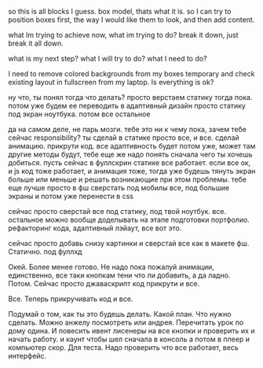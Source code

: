 so this is all blocks I guess.
box model, thats what it is.
so I can try to position boxes first, the way I would like them to look, and then add content.

what Im trying to achieve now, what im trying to do?
break it down, just break it all down.

<!-- I need to layout player and computer in one line.
so it become looking something like a header.
I can make it as simple as I could, and then see what happens. -->

what is my next step? what I will try to do?
what I need to do?

I need to remove colored backgrounds from my boxes temporary and check existing layout in fullscreen from my laptop. Is everything is ok?


ну что, ты понял тогда что делать?
просто верстаем статику тогда пока. 
потом уже будем ее переводить в адаптивный дизайн
просто статику под экран ноутбука. 
потом все остальное

да на самом деле, не парь мозги.
тебе это ни к чему пока, зачем тебе сейчас responsibility? 
ты сделай в статике просто все, и все. 
сделай анимацию. 
прикрути код. все
адаптивность будет потом уже, может там другие методы будут, тебе еще же надо понять сначала чего ты хочешь добиться.
пусть сейчас в фуллскрин статике все работает. 
если все ок, и js код тоже работает, и анимация тоже, тогда уже будешь тянуть экран больше или меньше и решать возникающие при этом проблемы. 
тебе еще лучше просто в фш сверстать под мобилы все, под большие экраны и потом уже перенести в css

сейчас просто сверстай все под статику, под твой ноутбук. все. остальное можно вообще доделывать на этапе подготовки портфолио. рефакторинг кода, адаптивный лэйаут, все вот это.

сейчас просто добавь снизу картинки и сверстай все как в макете фш. Статично. под фуллхд

Окей. Более менее готово. Не надо пока пожалуй анимации, единственно, все таки кнопкам тени что ли добавить, а да ладно. Потом. Сейчас просто джаваскрипт код прикрути и все.

Все. Теперь прикручивать код и все.

Подумай о том, как ты это будешь делать. Какой план. Что нужно сделать.
Можно анжелу посмотреть или андрея. Перечитать урок по дому одина. 
И повесить ивент лисенеры на все кнопки и проверить их и начать работу. и каунт чтобы шел сначала в консоль а потом в плеер и компьютер скор.
Для теста. Надо проверить что все работает, весь интерфейс.
